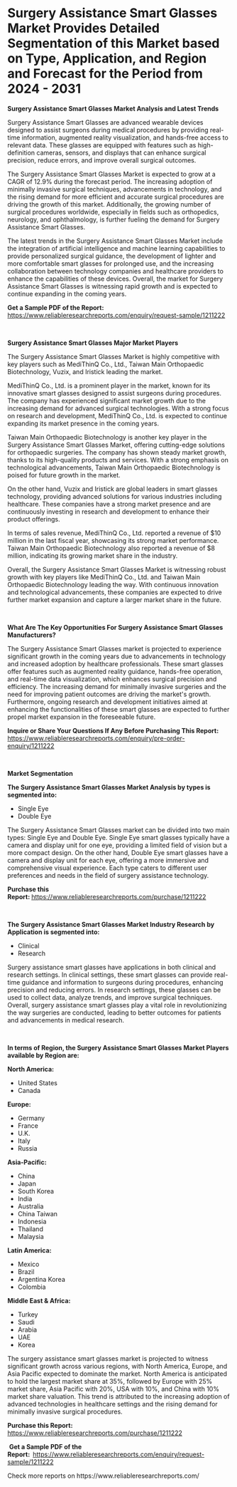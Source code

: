 <p><h1>Surgery Assistance Smart Glasses Market Provides Detailed Segmentation of this Market based on Type, Application, and Region and Forecast for the Period from 2024 - 2031</h1></p><p><strong>Surgery Assistance Smart Glasses Market Analysis and Latest Trends</strong></p>
<p><p>Surgery Assistance Smart Glasses are advanced wearable devices designed to assist surgeons during medical procedures by providing real-time information, augmented reality visualization, and hands-free access to relevant data. These glasses are equipped with features such as high-definition cameras, sensors, and displays that can enhance surgical precision, reduce errors, and improve overall surgical outcomes.</p><p>The Surgery Assistance Smart Glasses Market is expected to grow at a CAGR of 12.9% during the forecast period. The increasing adoption of minimally invasive surgical techniques, advancements in technology, and the rising demand for more efficient and accurate surgical procedures are driving the growth of this market. Additionally, the growing number of surgical procedures worldwide, especially in fields such as orthopedics, neurology, and ophthalmology, is further fueling the demand for Surgery Assistance Smart Glasses.</p><p>The latest trends in the Surgery Assistance Smart Glasses Market include the integration of artificial intelligence and machine learning capabilities to provide personalized surgical guidance, the development of lighter and more comfortable smart glasses for prolonged use, and the increasing collaboration between technology companies and healthcare providers to enhance the capabilities of these devices. Overall, the market for Surgery Assistance Smart Glasses is witnessing rapid growth and is expected to continue expanding in the coming years.</p></p>
<p><strong>Get a Sample PDF of the Report:&nbsp;</strong> <a href="https://www.reliableresearchreports.com/enquiry/request-sample/1211222">https://www.reliableresearchreports.com/enquiry/request-sample/1211222</a></p>
<p>&nbsp;</p>
<p><strong>Surgery Assistance Smart Glasses Major Market Players</strong></p>
<p><p>The Surgery Assistance Smart Glasses Market is highly competitive with key players such as MediThinQ Co., Ltd., Taiwan Main Orthopaedic Biotechnology, Vuzix, and Iristick leading the market. </p><p>MediThinQ Co., Ltd. is a prominent player in the market, known for its innovative smart glasses designed to assist surgeons during procedures. The company has experienced significant market growth due to the increasing demand for advanced surgical technologies. With a strong focus on research and development, MediThinQ Co., Ltd. is expected to continue expanding its market presence in the coming years.</p><p>Taiwan Main Orthopaedic Biotechnology is another key player in the Surgery Assistance Smart Glasses Market, offering cutting-edge solutions for orthopaedic surgeries. The company has shown steady market growth, thanks to its high-quality products and services. With a strong emphasis on technological advancements, Taiwan Main Orthopaedic Biotechnology is poised for future growth in the market.</p><p>On the other hand, Vuzix and Iristick are global leaders in smart glasses technology, providing advanced solutions for various industries including healthcare. These companies have a strong market presence and are continuously investing in research and development to enhance their product offerings.</p><p>In terms of sales revenue, MediThinQ Co., Ltd. reported a revenue of $10 million in the last fiscal year, showcasing its strong market performance. Taiwan Main Orthopaedic Biotechnology also reported a revenue of $8 million, indicating its growing market share in the industry.</p><p>Overall, the Surgery Assistance Smart Glasses Market is witnessing robust growth with key players like MediThinQ Co., Ltd. and Taiwan Main Orthopaedic Biotechnology leading the way. With continuous innovation and technological advancements, these companies are expected to drive further market expansion and capture a larger market share in the future.</p></p>
<p>&nbsp;</p>
<p><strong>What Are The Key Opportunities For Surgery Assistance Smart Glasses Manufacturers?</strong></p>
<p><p>The Surgery Assistance Smart Glasses market is projected to experience significant growth in the coming years due to advancements in technology and increased adoption by healthcare professionals. These smart glasses offer features such as augmented reality guidance, hands-free operation, and real-time data visualization, which enhances surgical precision and efficiency. The increasing demand for minimally invasive surgeries and the need for improving patient outcomes are driving the market's growth. Furthermore, ongoing research and development initiatives aimed at enhancing the functionalities of these smart glasses are expected to further propel market expansion in the foreseeable future.</p></p>
<p><strong>Inquire or Share Your Questions If Any Before Purchasing This Report:</strong> <a href="https://www.reliableresearchreports.com/enquiry/pre-order-enquiry/1211222">https://www.reliableresearchreports.com/enquiry/pre-order-enquiry/1211222</a></p>
<p>&nbsp;</p>
<p><strong>Market Segmentation</strong></p>
<p><strong>The Surgery Assistance Smart Glasses Market Analysis by types is segmented into:</strong></p>
<p><ul><li>Single Eye</li><li>Double Eye</li></ul></p>
<p><p>The Surgery Assistance Smart Glasses market can be divided into two main types: Single Eye and Double Eye. Single Eye smart glasses typically have a camera and display unit for one eye, providing a limited field of vision but a more compact design. On the other hand, Double Eye smart glasses have a camera and display unit for each eye, offering a more immersive and comprehensive visual experience. Each type caters to different user preferences and needs in the field of surgery assistance technology.</p></p>
<p><strong>Purchase this Report:&nbsp;</strong><a href="https://www.reliableresearchreports.com/purchase/1211222">https://www.reliableresearchreports.com/purchase/1211222</a></p>
<p>&nbsp;</p>
<p><strong>The Surgery Assistance Smart Glasses Market Industry Research by Application is segmented into:</strong></p>
<p><ul><li>Clinical</li><li>Research</li></ul></p>
<p><p>Surgery assistance smart glasses have applications in both clinical and research settings. In clinical settings, these smart glasses can provide real-time guidance and information to surgeons during procedures, enhancing precision and reducing errors. In research settings, these glasses can be used to collect data, analyze trends, and improve surgical techniques. Overall, surgery assistance smart glasses play a vital role in revolutionizing the way surgeries are conducted, leading to better outcomes for patients and advancements in medical research.</p></p>
<p>&nbsp;</p>
<p><strong>In terms of Region, the Surgery Assistance Smart Glasses Market Players available by Region are:</strong></p>
<p>
    <p> <strong> North America: </strong>
        <ul>
            <li>United States</li>
            <li>Canada</li>
        </ul>
        </p> 
    <p> <strong> Europe: </strong>
        <ul>
            <li>Germany</li>
            <li>France</li>
            <li>U.K.</li>
            <li>Italy</li>
            <li>Russia</li>
        </ul>
        </p> 
    <p> <strong> Asia-Pacific: </strong>
        <ul>
            <li>China</li>
            <li>Japan</li>
            <li>South Korea</li>
            <li>India</li>
            <li>Australia</li>
            <li>China Taiwan</li>
            <li>Indonesia</li>
            <li>Thailand</li>
            <li>Malaysia</li>
        </ul>
        </p> 
    <p> <strong> Latin America: </strong>
        <ul>
            <li>Mexico</li>
            <li>Brazil</li>
            <li>Argentina Korea</li>
            <li>Colombia</li>
        </ul>
        </p> 
    <p> <strong> Middle East & Africa: </strong>
        <ul>
            <li>Turkey</li>
            <li>Saudi</li>
            <li>Arabia</li>
            <li>UAE</li>
            <li>Korea</li>
        </ul>
    </p>
    </p>
<p><p>The surgery assistance smart glasses market is projected to witness significant growth across various regions, with North America, Europe, and Asia Pacific expected to dominate the market. North America is anticipated to hold the largest market share at 35%, followed by Europe with 25% market share, Asia Pacific with 20%, USA with 10%, and China with 10% market share valuation. This trend is attributed to the increasing adoption of advanced technologies in healthcare settings and the rising demand for minimally invasive surgical procedures.</p></p>
<p><strong>Purchase this Report: </strong><a href="https://www.reliableresearchreports.com/purchase/1211222">https://www.reliableresearchreports.com/purchase/1211222</a></p>
<p>&nbsp;<strong>Get a Sample PDF of the Report:&nbsp;&nbsp;</strong><a href="https://www.reliableresearchreports.com/enquiry/request-sample/1211222">https://www.reliableresearchreports.com/enquiry/request-sample/1211222</a></p>
<p><strong></strong></p>
<p>Check more reports on https://www.reliableresearchreports.com/</p>
